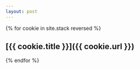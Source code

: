 ```yaml
---
layout: post
---
```

{% for cookie in site.stack reversed %}
## [{{ cookie.title }}]({{ cookie.url }})
{% endfor %}

